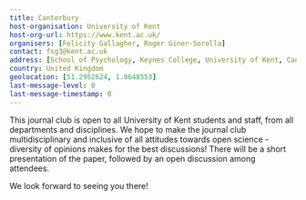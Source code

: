```yaml
---
title: Canterbury
host-organisation: University of Kent
host-org-url: https://www.kent.ac.uk/ 
organisers: [Felicity Gallagher, Roger Giner-Sorolla] 
contact: fsg3@kent.ac.uk 
address: [School of Psychology, Keynes College, University of Kent, Canterbury, Kent, CT2 7NP]
country: United Kingdom
geolocation: [51.2952624, 1.0648553]
last-message-level: 0
last-message-timestamp: 0
---
```


This journal club is open to all University of Kent students and staff, from all departments and disciplines. We hope to make the journal club multidisciplinary and inclusive of all attitudes towards open science - diversity of opinions makes for the best discussions! There will be a short presentation of the paper, followed by an open discussion among attendees.

We look forward to seeing you there!

